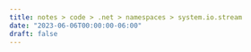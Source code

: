 ```yaml
---
title: notes > code > .net > namespaces > system.io.stream
date: "2023-06-06T00:00:00-06:00"
draft: false
---
```


